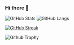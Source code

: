 ### Hi there 👋

<!--
**Go-Adler/Go-Adler** is a ✨ _special_ ✨ repository because its `README.md` (this file) appears on your GitHub profile.

Here are some ideas to get you started:

- 🔭 I’m currently working on ...
- 🌱 I’m currently learning ...
- 👯 I’m looking to collaborate on ...
- 🤔 I’m looking for help with ...
- 💬 Ask me about ...
- 📫 How to reach me: ...
- 😄 Pronouns: ...
- ⚡ Fun fact: ...
-->
![GitHub Stats](https://github-readme-stats.vercel.app/api?username=Go-Adler&show_icons=true&theme=radical)
![GitHub Langs](https://github-readme-stats.vercel.app/api/top-langs/?username=Go-Adler&layout=compact&theme=blue-green)

[![GitHub Streak](https://github-readme-streak-stats.herokuapp.com?user=Go-Adler&theme=blueberry&date_format=M%20j%5B%2C%20Y%5D)](https://git.io/streak-stats)

![Github Trophy](https://github-profile-trophy.vercel.app/?username=Go-Adler&theme=discord)
